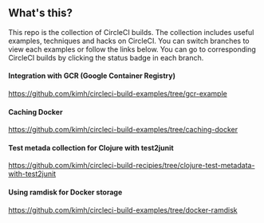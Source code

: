 ## What's this?
This repo is the collection of CircleCI builds. The collection includes useful examples, techniques and hacks on CircleCI.
You can switch branches to view each examples or follow the links below. You can go to corresponding CircleCI builds by clicking the status badge in each branch.

#### Integration with GCR (Google Container Registry)
https://github.com/kimh/circleci-build-examples/tree/gcr-example

#### Caching Docker
https://github.com/kimh/circleci-build-examples/tree/caching-docker

#### Test metada collection for Clojure with test2junit
https://github.com/kimh/circleci-build-recipies/tree/clojure-test-metadata-with-test2junit

#### Using ramdisk for Docker storage
https://github.com/kimh/circleci-build-examples/tree/docker-ramdisk
